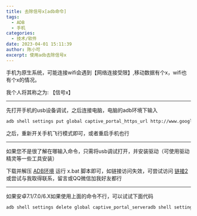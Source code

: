 ```yaml
---
title: 去除信号x[adb命令]
tags:
  - ADB
  - 手机
categories:
  - 技术/软件
date: 2023-04-01 15:11:39
author: 陈小可
excerpt: 使用adb去除信号x
---
```


手机为原生系统，可能连接wifi会遇到【网络连接受限】,移动数据有个x，wifi也有个x的情况。

我个人将其称之为: 【信号x】

* * *

先打开手机的usb设备调试，之后连接电脑，电脑的adb环境下输入

``` BASH
adb shell settings put global captive_portal_https_url http://www.google.cn/generate_204;
```

之后，重新开关手机飞行模式即可，或者重启手机也行

* * *

如果您不是很了解在哪输入命令，只需将usb调试打开，并安装驱动（可使用驱动精灵等一些工具安装）

下载并解压 [ADB环境](https://alist.ucu520.top/d/%E7%B3%BB%E7%BB%9F-SP/phone/environment-%E7%8E%AF%E5%A2%83/ADB.zip) 运行 x.bat 脚本即可，如链接访问失效，可尝试访问 [链接2](https://z.ucu520.top/adb-fastboot/ADB-%202020-10-02%20.zip) 或尝试与我取得联系，留言或QQ微信加我好友都行

* * *

如果安卓7.1/7.0/6.X如果使用上面的命令不行，可以试试下面代码

``` BASH
adb shell settings delete global captive_portal_serveradb shell settings put global captive_portal_detection_enabled 0
```
